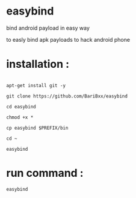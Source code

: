 # easybind
bind android payload in easy way



to easly bind apk payloads to hack android phone

# installation :

```

apt-get install git -y

git clone https://github.com/BariBxx/easybind

cd easybind

chmod +x *

cp easybind $PREFIX/bin

cd ~

easybind

```

# run command :

`easybind`
